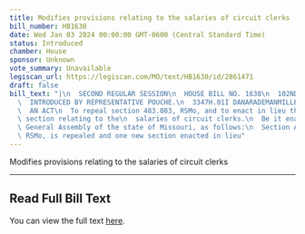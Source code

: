 ```yaml
---
title: Modifies provisions relating to the salaries of circuit clerks
bill_number: HB1630
date: Wed Jan 03 2024 00:00:00 GMT-0600 (Central Standard Time)
status: Introduced
chamber: House
sponsor: Unknown
vote_summary: Unavailable
legiscan_url: https://legiscan.com/MO/text/HB1630/id/2861471
draft: false
bill_text: "|\n  SECOND REGULAR SESSION\n  HOUSE BILL NO. 1630\n  102ND GENERAL ASSEMBLY\n\
  \  INTRODUCED BY REPRESENTATIVE POUCHE.\n  3347H.01I DANARADEMANMILLER,ChiefClerk\n\
  \  AN ACT\n  To repeal section 483.083, RSMo, and to enact in lieu thereof one new\
  \ section relating to the\n  salaries of circuit clerks.\n  Be it enacted by the\
  \ General Assembly of the state of Missouri, as follows:\n  Section A. Section 483.083,\
  \ RSMo, is repealed and one new section enacted in lieu"
---
```

Modifies provisions relating to the salaries of circuit clerks

---

## Read Full Bill Text

You can view the full text [here](https://legiscan.com/MO/text/HB1630/id/2861471).
